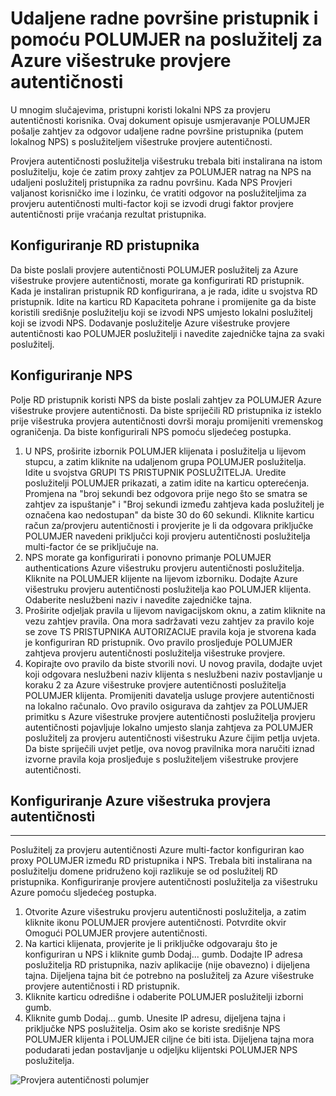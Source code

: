 <properties 
    pageTitle="Udaljene radne površine pristupnik i pomoću POLUMJER na poslužitelj za Azure višestruke provjere autentičnosti"
    description="To je stranica Azure višestruke provjere autentičnosti koje će vam pomoći u uvođenju udaljene radne površine (RD) pristupnika i pomoću POLUMJER na poslužitelj za Azure višestruke provjere autentičnosti."
    services="multi-factor-authentication"
    documentationCenter=""
    authors="kgremban"
    manager="femila"
    editor="curtand"/>

<tags
    ms.service="multi-factor-authentication"
    ms.workload="identity"
    ms.tgt_pltfrm="na"
    ms.devlang="na"
    ms.topic="get-started-article"
    ms.date="08/15/2016"
    ms.author="kgremban"/>

# <a name="remote-desktop-gateway-and-azure-multi-factor-authentication-server-using-radius"></a>Udaljene radne površine pristupnik i pomoću POLUMJER na poslužitelj za Azure višestruke provjere autentičnosti

U mnogim slučajevima, pristupni koristi lokalni NPS za provjeru autentičnosti korisnika. Ovaj dokument opisuje usmjeravanje POLUMJER pošalje zahtjev za odgovor udaljene radne površine pristupnika (putem lokalnog NPS) s poslužiteljem višestruke provjere autentičnosti.

Provjera autentičnosti poslužitelja višestruku trebala biti instalirana na istom poslužitelju, koje će zatim proxy zahtjev za POLUMJER natrag na NPS na udaljeni poslužitelj pristupnika za radnu površinu. Kada NPS Provjeri valjanost korisničko ime i lozinku, će vratiti odgovor na poslužiteljima za provjeru autentičnosti multi-factor koji se izvodi drugi faktor provjere autentičnosti prije vraćanja rezultat pristupnika.





## <a name="configure-the-rd-gateway"></a>Konfiguriranje RD pristupnika

Da biste poslali provjere autentičnosti POLUMJER poslužitelj za Azure višestruke provjere autentičnosti, morate ga konfigurirati RD pristupnik. Kada je instaliran pristupnik RD konfigurirana, a je rada, idite u svojstva RD pristupnik. Idite na karticu RD Kapaciteta pohrane i promijenite ga da biste koristili središnje poslužitelju koji se izvodi NPS umjesto lokalni poslužitelj koji se izvodi NPS. Dodavanje poslužitelje Azure višestruke provjere autentičnosti kao POLUMJER poslužitelji i navedite zajedničke tajna za svaki poslužitelj.





## <a name="configure-nps"></a>Konfiguriranje NPS

Polje RD pristupnik koristi NPS da biste poslali zahtjev za POLUMJER Azure višestruke provjere autentičnosti. Da biste spriječili RD pristupnika iz isteklo prije višestruka provjera autentičnosti dovrši moraju promijeniti vremenskog ograničenja. Da biste konfigurirali NPS pomoću sljedećeg postupka.

1. U NPS, proširite izbornik POLUMJER klijenata i poslužitelja u lijevom stupcu, a zatim kliknite na udaljenom grupa POLUMJER poslužitelja. Idite u svojstva GRUPI TS PRISTUPNIK POSLUŽITELJA. Uredite poslužitelji POLUMJER prikazati, a zatim idite na karticu opterećenja. Promjena na "broj sekundi bez odgovora prije nego što se smatra se zahtjev za ispuštanje" i "Broj sekundi između zahtjeva kada poslužitelj je označena kao nedostupan" da biste 30 do 60 sekundi. Kliknite karticu račun za/provjeru autentičnosti i provjerite je li da odgovara priključke POLUMJER navedeni priključci koji provjeru autentičnosti poslužitelja multi-factor će se priključuje na.
2. NPS morate ga konfigurirati i ponovno primanje POLUMJER authentications Azure višestruku provjeru autentičnosti poslužitelja. Kliknite na POLUMJER klijente na lijevom izborniku. Dodajte Azure višestruku provjeru autentičnosti poslužitelja kao POLUMJER klijenta. Odaberite neslužbeni naziv i navedite zajedničke tajna.
3. Proširite odjeljak pravila u lijevom navigacijskom oknu, a zatim kliknite na vezu zahtjev pravila. Ona mora sadržavati vezu zahtjev za pravilo koje se zove TS PRISTUPNIKA AUTORIZACIJE pravila koja je stvorena kada je konfiguriran RD pristupnik. Ovo pravilo prosljeđuje POLUMJER zahtjeva provjeru autentičnosti poslužitelja višestruke provjere.
4. Kopirajte ovo pravilo da biste stvorili novi. U novog pravila, dodajte uvjet koji odgovara neslužbeni naziv klijenta s neslužbeni naziv postavljanje u koraku 2 za Azure višestruke provjere autentičnosti poslužitelja POLUMJER klijenta. Promijeniti davatelja usluge provjere autentičnosti na lokalno računalo. Ovo pravilo osigurava da zahtjev za POLUMJER primitku s Azure višestruke provjere autentičnosti poslužitelja provjeru autentičnosti pojavljuje lokalno umjesto slanja zahtjeva za POLUMJER poslužitelj za provjeru autentičnosti višestruku Azure čijim petlja uvjeta. Da biste spriječili uvjet petlje, ova novog pravilnika mora naručiti iznad izvorne pravila koja prosljeđuje s poslužiteljem višestruke provjere autentičnosti.

## <a name="configure-azure-multi-factor-authentication"></a>Konfiguriranje Azure višestruka provjera autentičnosti


--------------------------------------------------------------------------------



Poslužitelj za provjeru autentičnosti Azure multi-factor konfiguriran kao proxy POLUMJER između RD pristupnika i NPS.  Trebala biti instalirana na poslužitelju domene pridruženo koji razlikuje se od poslužitelj RD pristupnika. Konfiguriranje provjere autentičnosti poslužitelja za višestruku Azure pomoću sljedećeg postupka.

1. Otvorite Azure višestruku provjeru autentičnosti poslužitelja, a zatim kliknite ikonu POLUMJER provjere autentičnosti. Potvrdite okvir Omogući POLUMJER provjere autentičnosti.
2. Na kartici klijenata, provjerite je li priključke odgovaraju što je konfiguriran u NPS i kliknite gumb Dodaj... gumb. Dodajte IP adresa poslužitelja RD pristupnika, naziv aplikacije (nije obavezno) i dijeljena tajna. Dijeljena tajna bit će potrebno na poslužitelj za Azure višestruke provjere autentičnosti i RD pristupnik.
3. Kliknite karticu odredišne i odaberite POLUMJER poslužitelji izborni gumb.
4. Kliknite gumb Dodaj... gumb. Unesite IP adresu, dijeljena tajna i priključke NPS poslužitelja. Osim ako se koriste središnje NPS POLUMJER klijenta i POLUMJER ciljne će biti ista. Dijeljena tajna mora podudarati jedan postavljanje u odjeljku klijentski POLUMJER NPS poslužitelja.

![Provjera autentičnosti polumjer](./media/multi-factor-authentication-get-started-server-rdg/radius.png)
